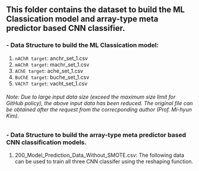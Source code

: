 ## This folder contains the dataset to build the ML Classication model and array-type meta predictor based CNN classifier.

### - Data Structure to build the ML Classication model:
1. `nAChR target`: anchr_set_1.csv 
2. `mAChR target`: machr_set_1.csv 
3. `AChE target`: ache_set_1.csv
4. `BuChE target`: buche_set_1.csv
5. `VAChT target`: vacht_set_1.csv
###### Note: Due to large input data size (exceed the maximum size limit for GitHub policy), the above input data has been reduced. The original file can be obtained after the request from the correcponding author (Prof. Mi-hyun Kim).

### - Data Structure to build the array-type meta predictor based CNN classification models.

1. 200_Model_Prediction_Data_Without_SMOTE.csv: The following data can be used to train all three CNN classifer using the reshaping function.
